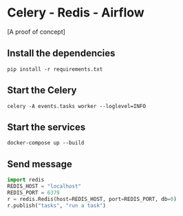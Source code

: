 # Celery - Redis - Airflow
[A proof of concept]



## Install the dependencies
```
pip install -r requirements.txt
```

## Start the Celery
```
celery -A events.tasks worker --loglevel=INFO
```

## Start the services
```
docker-compose up --build
```

## Send message
```python
import redis
REDIS_HOST = "localhost"
REDIS_PORT = 6379
r = redis.Redis(host=REDIS_HOST, port=REDIS_PORT, db=0)
r.publish("tasks", "run a task")
```